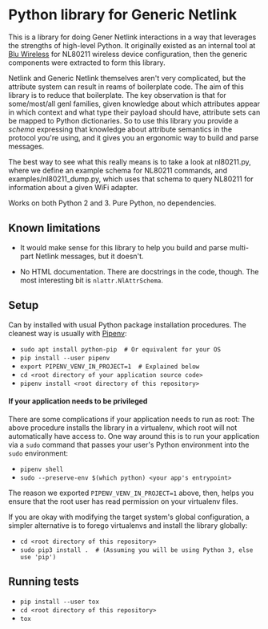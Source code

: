 # Python library for Generic Netlink

This is a library for doing Gener Netlink interactions in a way that leverages
the strengths of high-level Python. It originally existed as an internal tool
at [Blu Wireless](https://bluwireless.com/) for NL80211 wireless device 
configuration, then the generic components were extracted to form this library.

Netlink and Generic Netlink themselves aren't very complicated, but the
attribute system can result in reams of boilerplate code. The aim of this
library is to reduce that boilerplate. The key observation is that for
some/most/all genl families, given knowledge about which attributes appear in
which context and what type their payload should have, attribute sets can be
mapped to Python dictionaries. So to use this library you provide a _schema_
expressing that knowledge about attribute semantics in the protocol you're
using, and it gives you an ergonomic way to build and parse messages.

The best way to see what this really means is to take a look at nl80211.py,
where we define an example schema for NL80211 commands, and
examples/nl80211_dump.py, which uses that schema to query NL80211 for
information about a given WiFi adapter.

Works on both Python 2 and 3. Pure Python, no dependencies.

## Known limitations

- It would make sense for this library to help you build and parse multi-part
  Netlink messages, but it doesn't.

- No HTML documentation. There are docstrings in the code, though. The most
  interesting bit is `nlattr.NlAttrSchema`.

## Setup

Can by installed with usual Python package installation procedures. The
cleanest way is usually with [Pipenv](https://docs.pipenv.org/en/latest/):

- `sudo apt install python-pip  # Or equivalent for your OS`
- `pip install --user pipenv`
- `export PIPENV_VENV_IN_PROJECT=1  # Explained below`
- `cd <root directory of your application source code>`
- `pipenv install <root directory of this repository>`

#### If your application needs to be privileged

There are some complications if your application needs to run as root:
The above procedure installs the library in a virtualenv, which root 
will not automatically have access to. One way around this is to run 
your application via a `sudo` command that passes your user's Python
environment into the `sudo` environment:

- `pipenv shell`
- `sudo --preserve-env $(which python) <your app's entrypoint>`

The reason we exported `PIPENV_VENV_IN_PROJECT=1` above, then, 
helps you ensure that the root user has read permission on your
virtualenv files.     

If you are okay with modifying the target system's global 
configuration, a simpler alternative is to forego virtualenvs 
and install the library globally:

- `cd <root directory of this repository>`
- `sudo pip3 install .  # (Assuming you will be using Python 3, else use 'pip')`

## Running tests

- `pip install --user tox`
- `cd <root directory of this repository>`
- `tox`
